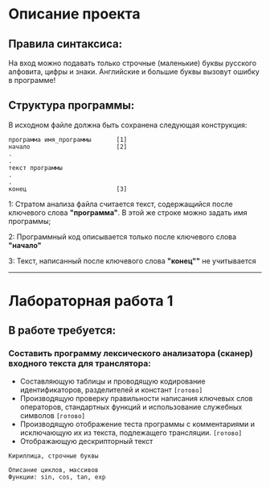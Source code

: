 # Описание проекта
## Правила синтаксиса:
На вход можно подавать только строчные (маленькие) буквы русского алфовита, цифры и знаки.
Английские и большие буквы вызовут ошибку в программе!
## Структура программы:
В исходном файле должна быть сохранена следующая конструкция:    


    программа имя_программы       [1]
    начало                        [2]
    .
    .
    текст программы
    .
    .
    конец                         [3]
   

1: Стратом анализа файла считается текст, содержащийся после ключевого слова **"программа"**. В этой же строке можно
задать имя программы;

2: Программный код описывается только после ключевого слова **"начало"**

3: Текст, написанный после ключевого слова **"конец""** не учитывается

* * * * * *

# Лабораторная работа 1

## В работе требуется:
### Составить программу лексического анализатора (сканер) входного текста для транслятора:
- Составляющую таблицы и проводящую кодирование идентификаторов, разделителей и констант `[готово]`
-	Производящую проверку правильности написания ключевых слов операторов, стандартных функций и использование служебных символов `[готово]`
- Производящую отображение теста программы с комментариями и исключающую их из текста, подлежащего трансляции. `[готово]`
- Отображающую дескрипторный текст

`Кириллица, строчные буквы`

    Описание циклов, массивов
    Функции: sin, cos, tan, exp